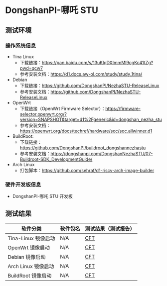 # DongshanPI-哪吒 STU

## 测试环境

### 操作系统信息

- Tina Linux
  - 下载链接：https://pan.baidu.com/s/13uKlqDXImmMl9cgKc41tZg?pwd=qcw7
  - 参考安装文档：https://d1.docs.aw-ol.com/study/study_1tina/
- Debian
  - 下载链接：https://github.com/DongshanPI/NezhaSTU-ReleaseLinux
  - 参考安装文档：https://github.com/DongshanPI/NezhaSTU-ReleaseLinux
- OpenWrt
  - 下载链接（OpenWrt Firmware Selector）：https://firmware-selector.openwrt.org/?version=SNAPSHOT&target=d1%2Fgeneric&id=dongshan_nezha_stu
  - 参考安装文档：https://openwrt.org/docs/techref/hardware/soc/soc.allwinner.d1
- BuildRoot:
  - 下载链接：https://github.com/DongshanPI/buildroot_dongshannezhastu
  - 参考安装文档：https://dongshanpi.com/DongshanNezhaSTU/07-Buildroot-SDK_DevelopmentGuide/
- Arch Linux
  - 打包脚本：https://github.com/sehraf/d1-riscv-arch-image-builder

### 硬件开发板信息

- DongshanPI-哪吒 STU 开发板

## 测试结果

| 软件分类                       | 软件包名     | 测试结果（测试报告）        |
|----------------------------|--------------|---------------------------|
| Tina-Linux 镜像启动            | N/A          | [CFT][Tina]       |
| OpenWrt 镜像启动               | N/A          | [CFT][OpenWrt]         |
| Debian 镜像启动                | N/A          | [CFT][Debian]          |
| Arch Linux 镜像启动            | N/A          | [CFT][Arch]            |
| BuildRoot 镜像启动             | N/A          | [CFT][BuildRoot]       |

[Tina]: ./TinaLinux/README_zh.md
[OpenWrt]: ./OpenWrt/README_zh.md
[Debian]: ./Debian/README_zh.md
[BuildRoot]: ./BuildRoot/README_zh.md
[Arch]: ./ArchLinux/README_zh.md